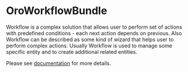 OroWorkflowBundle
=================

Workflow is a complex solution that allows user to perform set of actions with predefined conditions - each next action depends on previous. Also Workflow can be described as some kind of wizard that helps user to perform complex actions. Usually Workflow is used to manage some specific entity and to create additional related entities.

Please see [documentation](./Resources/doc/index.md) for more details.

